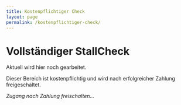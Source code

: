 ```yaml
---
title: Kostenpflichtiger Check
layout: page
permalink: /kostenpflichtiger-check/
---
```


# Vollständiger StallCheck

Aktuell wird hier noch gearbeitet.

Dieser Bereich ist kostenpflichtig und wird nach erfolgreicher Zahlung freigeschaltet.

<!-- Hier kommen alle weiteren Fragenblöcke rein -->

<p><em>Zugang nach Zahlung freischalten...</em></p>

